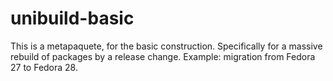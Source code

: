 # unibuild-basic

This is a metapaquete, for the basic construction. Specifically for a massive rebuild of packages by a release change. Example: migration from Fedora 27 to Fedora 28.

